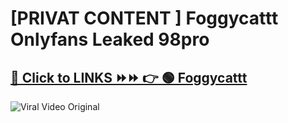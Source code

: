 
 # [PRIVAT CONTENT ] Foggycattt Onlyfans Leaked 98pro

## <h2><a href="https://clipsfans.com/Foggycattt&ref=git">🔗 Click to LINKS ⏩⏩ 👉 🟢 Foggycattt </a></h2>

<a href="https://clipsfans.com/Foggycattt&ref=git" rel="nofollow" data-target="animated-image.originalLink"><img src="https://i.ibb.co.com/xMMVF88/686577567.gif" alt="Viral Video Original" style="max-width: 100%; display: inline-block;" data-target="animated-image.originalImage"></a>

